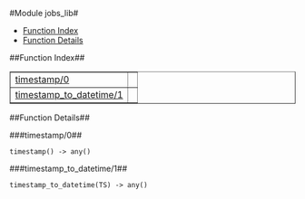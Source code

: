 

#Module jobs_lib#
* [Function Index](#index)
* [Function Details](#functions)




<a name="index"></a>

##Function Index##


<table width="100%" border="1" cellspacing="0" cellpadding="2" summary="function index"><tr><td valign="top"><a href="#timestamp-0">timestamp/0</a></td><td></td></tr><tr><td valign="top"><a href="#timestamp_to_datetime-1">timestamp_to_datetime/1</a></td><td></td></tr></table>


<a name="functions"></a>

##Function Details##

<a name="timestamp-0"></a>

###timestamp/0##




`timestamp() -> any()`

<a name="timestamp_to_datetime-1"></a>

###timestamp_to_datetime/1##




`timestamp_to_datetime(TS) -> any()`

